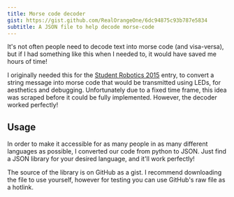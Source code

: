 ```yaml
---
title: Morse code decoder
gist: https://gist.github.com/RealOrangeOne/6dc94875c93b787e5834
subtitle: A JSON file to help decode morse-code
---
```


It's not often people need to decode text into morse code (and visa-versa), but if I had something like this when I needed to, it would have saved me hours of time!

I originally needed this for the [Student Robotics 2015](/robotics/2015/) entry, to convert a string message into morse code that would be transmitted using LEDs, for aesthetics and debugging. Unfortunately due to a fixed time frame, this idea was scraped before it could be fully implemented. However, the decoder worked perfectly!

## Usage

In order to make it accessible for as many people in as many different languages as possible, I converted our code from python to JSON. Just find a JSON library for your desired language, and it'll work perfectly!

The source of the library is on GitHub as a gist. I recommend downloading the file to use yourself, however for testing you can use GitHub's raw file as a hotlink.

<script src="https://gist.github.com/RealOrangeOne/6dc94875c93b787e5834.js"></script>
